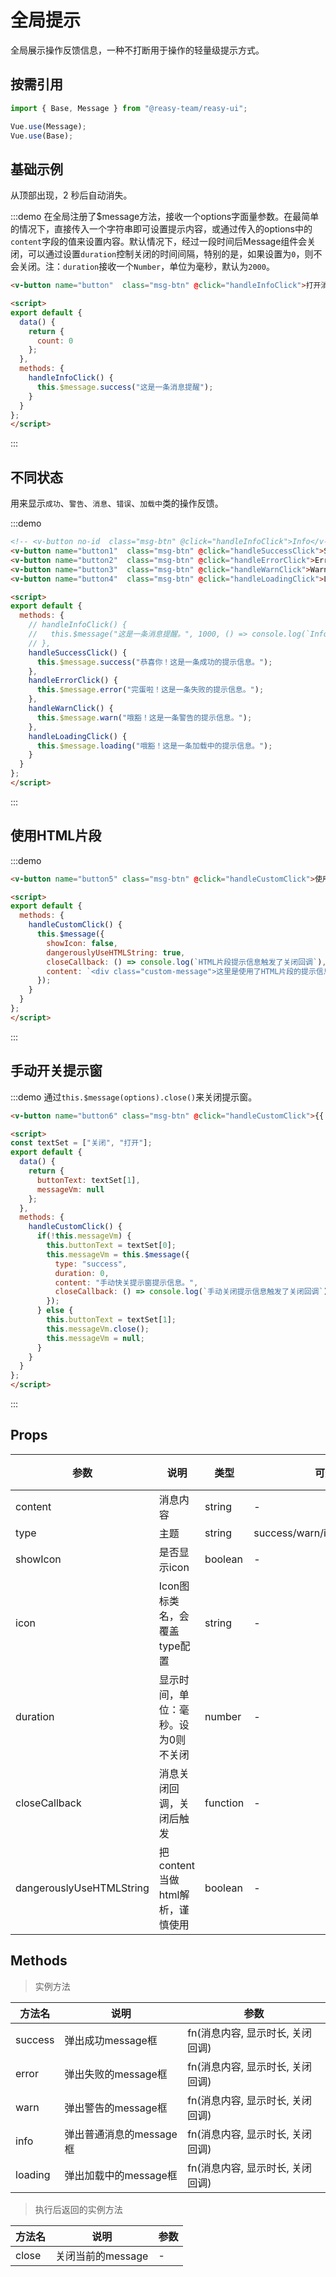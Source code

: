 # 全局提示

全局展示操作反馈信息，一种不打断用于操作的轻量级提示方式。

## 按需引用

```js
import { Base, Message } from "@reasy-team/reasy-ui";

Vue.use(Message);
Vue.use(Base);
```

## 基础示例

从顶部出现，2 秒后自动消失。

:::demo 在全局注册了$message方法，接收一个options字面量参数。在最简单的情况下，直接传入一个字符串即可设置提示内容，或通过传入的options中的`content`字段的值来设置内容。默认情况下，经过一段时间后Message组件会关闭，可以通过设置`duration`控制关闭的时间间隔，特别的是，如果设置为`0`，则不会关闭。注：`duration`接收一个`Number`，单位为毫秒，默认为`2000`。

```html
<v-button name="button"  class="msg-btn" @click="handleInfoClick">打开消息提醒</v-button>

<script>
export default {
  data() {
    return {
      count: 0
    };
  },
  methods: {
    handleInfoClick() {
      this.$message.success("这是一条消息提醒");
    }
  }
};
</script>
```

:::



## 不同状态

用来显示`成功`、`警告`、`消息`、`错误`、`加载中`类的操作反馈。

:::demo

```html
<!-- <v-button no-id  class="msg-btn" @click="handleInfoClick">Info</v-button> -->
<v-button name="button1"  class="msg-btn" @click="handleSuccessClick">Success</v-button>
<v-button name="button2"  class="msg-btn" @click="handleErrorClick">Error</v-button>
<v-button name="button3"  class="msg-btn" @click="handleWarnClick">Warn</v-button>
<v-button name="button4"  class="msg-btn" @click="handleLoadingClick">Loading</v-button>

<script>
export default {
  methods: {
    // handleInfoClick() {
    //   this.$message("这是一条消息提醒。", 1000, () => console.log(`Info配置并触发了关闭回调`));
    // },
    handleSuccessClick() {
      this.$message.success("恭喜你！这是一条成功的提示信息。");
    },
    handleErrorClick() {
      this.$message.error("完蛋啦！这是一条失败的提示信息。");
    },
    handleWarnClick() {
      this.$message.warn("哦豁！这是一条警告的提示信息。");
    },
    handleLoadingClick() {
      this.$message.loading("哦豁！这是一条加载中的提示信息。");
    }
  }
};
</script>
```

:::



## 使用HTML片段

:::demo

```html
<v-button name="button5" class="msg-btn" @click="handleCustomClick">使用HTML片段</v-button>

<script>
export default {
  methods: {
    handleCustomClick() {
      this.$message({
        showIcon: false,
        dangerouslyUseHTMLString: true,
        closeCallback: () => console.log(`HTML片段提示信息触发了关闭回调`),
        content: `<div class="custom-message">这里是使用了HTML片段的提示信息内容</div>`
      });
    }
  }
};
</script>
```

:::



## 手动开关提示窗

:::demo 通过`this.$message(options).close()`来关闭提示窗。

```html
<v-button name="button6" class="msg-btn" @click="handleCustomClick">{{ buttonText }}</v-button>

<script>
const textSet = ["关闭", "打开"];
export default {
  data() {
    return {
      buttonText: textSet[1],
      messageVm: null
    };
  },
  methods: {
    handleCustomClick() {
      if(!this.messageVm) {
        this.buttonText = textSet[0];
        this.messageVm = this.$message({
          type: "success",
          duration: 0,
          content: "手动快关提示窗提示信息。",
          closeCallback: () => console.log(`手动关闭提示信息触发了关闭回调`)
        });
      } else {
        this.buttonText = textSet[1];
        this.messageVm.close();
        this.messageVm = null;
      }
    }
  }
};
</script>
```

:::


## Props

| 参数                     | 说明                                | 类型     | 可选值                          | 默认值   |
| ------------------------ | ----------------------------------- | -------- | ------------------------------- | -------- |
| content                  | 消息内容                            | string   | -                               | -        |
| type                     | 主题                                | string   | success/warn/info/error/loading | info     |
| showIcon                 | 是否显示icon                        | boolean  | -                               | true     |
| icon                     | Icon图标类名，会覆盖type配置        | string   | -                               | -        |
| duration                 | 显示时间，单位：毫秒。设为0则不关闭 | number   | -                               | 2000     |
| closeCallback            | 消息关闭回调，关闭后触发            | function | -                               | () => {} |
| dangerouslyUseHTMLString | 把content当做html解析，谨慎使用     | boolean  | -                               | false    |


##  Methods

> 实例方法

| 方法名  | 说明                    | 参数                             |
| ------- | ----------------------- | -------------------------------- |
| success | 弹出成功message框       | fn(消息内容, 显示时长, 关闭回调) |
| error   | 弹出失败的message框     | fn(消息内容, 显示时长, 关闭回调) |
| warn    | 弹出警告的message框     | fn(消息内容, 显示时长, 关闭回调) |
| info    | 弹出普通消息的message框 | fn(消息内容, 显示时长, 关闭回调) |
| loading | 弹出加载中的message框   | fn(消息内容, 显示时长, 关闭回调) |

> 执行后返回的实例方法

| 方法名 | 说明              | 参数 |
| ------ | ----------------- | ---- |
| close  | 关闭当前的message | -    |